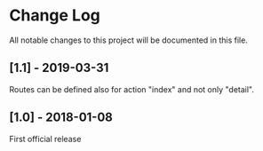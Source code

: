 Change Log
==========
All notable changes to this project will be documented in this file.

## [1.1] - 2019-03-31

Routes can be defined also for action "index" and not only "detail".

## [1.0] - 2018-01-08

First official release
